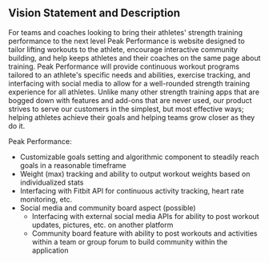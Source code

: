 ## Vision Statement and Description

For teams and coaches looking to bring their athletes' strength training performance to the next level Peak Performance is website designed to tailor lifting workouts to the athlete, encourage interactive community building, and help keeps athletes and their coaches on the same page about training. Peak Performance will provide continuous workout programs tailored to an athlete's specific needs and abilities, exercise tracking, and interfacing with social media to allow for a well-rounded strength training experience for all athletes. Unlike many other strength training apps that are bogged down with features and add-ons that are never used, our product strives to serve our customers in the simplest, but most effective ways; helping athletes achieve their goals and helping teams grow closer as they do it.

Peak Performance:
- Customizable goals setting and algorithmic component to steadily reach goals in a reasonable timeframe
- Weight (max) tracking and ability to output workout weights based on individualized stats
- Interfacing with Fitbit API for continuous activity tracking, heart rate monitoring, etc.
- Social media and community board aspect (possible)
    - Interfacing with external social media APIs for ability to post workout updates, pictures, etc. on another platform
    - Community board feature with ability to post workouts and activities within a team or group forum to build community within the application
